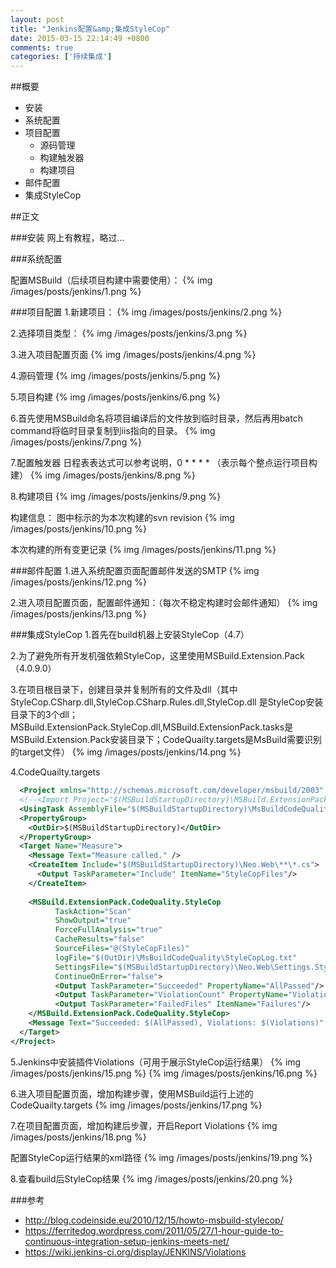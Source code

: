 ```yaml
---
layout: post
title: "Jenkins配置&amp;集成StyleCop"
date: 2015-03-15 22:14:49 +0800
comments: true
categories: ['持续集成']
---
```

##概要
* 安装
* 系统配置
* 项目配置
   * 源码管理
   * 构建触发器
   * 构建项目
* 邮件配置
* 集成StyleCop

##正文

###安装
网上有教程，略过...

###系统配置

配置MSBuild（后续项目构建中需要使用）：
{% img /images/posts/jenkins/1.png %}

###项目配置
1.新建项目：
{% img /images/posts/jenkins/2.png %}

2.选择项目类型：
{% img /images/posts/jenkins/3.png %}

3.进入项目配置页面
{% img /images/posts/jenkins/4.png %}

4.源码管理
{% img /images/posts/jenkins/5.png %}

5.项目构建
{% img /images/posts/jenkins/6.png %}

6.首先使用MSBuild命名将项目编译后的文件放到临时目录，然后再用batch command将临时目录复制到iis指向的目录。
{% img /images/posts/jenkins/7.png %}

7.配置触发器
日程表表达式可以参考说明，0 * * * * （表示每个整点运行项目构建）
{% img /images/posts/jenkins/8.png %}

8.构建项目
{% img /images/posts/jenkins/9.png %}

构建信息：
图中标示的为本次构建的svn revision
{% img /images/posts/jenkins/10.png %}

本次构建的所有变更记录
{% img /images/posts/jenkins/11.png %}

###邮件配置
1.进入系统配置页面配置邮件发送的SMTP
{% img /images/posts/jenkins/12.png %}

2.进入项目配置页面，配置邮件通知：（每次不稳定构建时会邮件通知）
{% img /images/posts/jenkins/13.png %}

###集成StyleCop
1.首先在build机器上安装StyleCop（4.7）

2.为了避免所有开发机强依赖StyleCop，这里使用MSBuild.Extension.Pack （4.0.9.0）

3.在项目根目录下，创建目录并复制所有的文件及dll（其中StyleCop.CSharp.dll,StyleCop.CSharp.Rules.dll,StyleCop.dll 是StyleCop安装目录下的3个dll；MSBuild.ExtensionPack.StyleCop.dll,MSBuild.ExtensionPack.tasks是MSBuild.Extension.Pack安装目录下；CodeQuailty.targets是MsBuild需要识别的target文件）
{% img /images/posts/jenkins/14.png %}

4.CodeQuailty.targets
```xml
  <Project xmlns="http://schemas.microsoft.com/developer/msbuild/2003" DefaultTargets="Measure">
  <!--<Import Project="$(MSBuildStartupDirectory)\MSBuild.ExtensionPack.tasks"/>-->
  <UsingTask AssemblyFile="$(MSBuildStartupDirectory)\MsBuildCodeQuality\MSBuild.ExtensionPack.StyleCop.dll" TaskName="MSBuild.ExtensionPack.CodeQuality.StyleCop"/>
  <PropertyGroup>
    <OutDir>$(MSBuildStartupDirectory)</OutDir>
  </PropertyGroup>
  <Target Name="Measure">
    <Message Text="Measure called." />
    <CreateItem Include="$(MSBuildStartupDirectory)\Neo.Web\**\*.cs">
      <Output TaskParameter="Include" ItemName="StyleCopFiles"/>
    </CreateItem>
    
    <MSBuild.ExtensionPack.CodeQuality.StyleCop
          TaskAction="Scan"
          ShowOutput="true"
          ForceFullAnalysis="true"
          CacheResults="false"
          SourceFiles="@(StyleCopFiles)"
          logFile="$(OutDir)\MsBuildCodeQuality\StyleCopLog.txt"
          SettingsFile="$(MSBuildStartupDirectory)\Neo.Web\Settings.StyleCop"
          ContinueOnError="false">
          <Output TaskParameter="Succeeded" PropertyName="AllPassed"/>
          <Output TaskParameter="ViolationCount" PropertyName="Violations"/>
          <Output TaskParameter="FailedFiles" ItemName="Failures"/>
    </MSBuild.ExtensionPack.CodeQuality.StyleCop>
    <Message Text="Succeeded: $(AllPassed), Violations: $(Violations)" />
  </Target>
</Project>
```

5.Jenkins中安装插件Violations（可用于展示StyleCop运行结果）
{% img /images/posts/jenkins/15.png %}
{% img /images/posts/jenkins/16.png %}

6.进入项目配置页面，增加构建步骤，使用MSBuild运行上述的CodeQuailty.targets
{% img /images/posts/jenkins/17.png %}

7.在项目配置页面，增加构建后步骤，开启Report Violations
{% img /images/posts/jenkins/18.png %}

配置StyleCop运行结果的xml路径
{% img /images/posts/jenkins/19.png %}

8.查看build后StyleCop结果
{% img /images/posts/jenkins/20.png %}


###参考
* http://blog.codeinside.eu/2010/12/15/howto-msbuild-stylecop/
* https://ferritedog.wordpress.com/2011/05/27/1-hour-guide-to-continuous-integration-setup-jenkins-meets-net/
* https://wiki.jenkins-ci.org/display/JENKINS/Violations